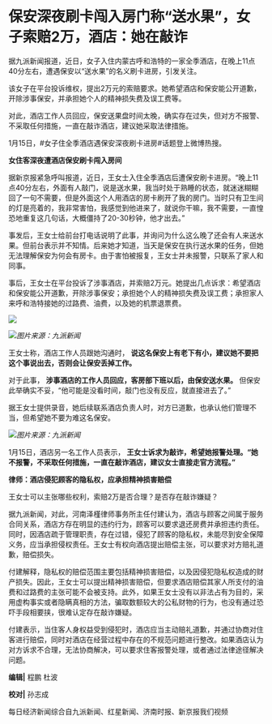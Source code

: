 # 保安深夜刷卡闯入房门称“送水果”，女子索赔2万，酒店：她在敲诈

据九派新闻报道，近日，女子入住内蒙古呼和浩特的一家全季酒店，在晚上11点40分左右，遭遇保安以“送水果”的名义刷卡进房，引发关注。

该女子在平台投诉维权，提出2万元的索赔要求。她希望酒店和保安能公开道歉，开除涉事保安，并承担她个人的精神损失费及误工费等。

对此，酒店工作人员回应，保安送果盘时间太晚，确实存在过失，但对方不报警、不采取任何措施，一直在敲诈酒店，建议她采取法律措施。

1月15日，#女子住全季酒店遇保安深夜刷卡进房#话题登上微博热搜。

**女住客深夜遭酒店保安刷卡闯入房间**

据新京报紧急呼叫报道，近日，王女士入住全季酒店后遭保安刷卡进房。“晚上11点40分左右，外面有人敲门，说是送水果，我当时处于熟睡的状态，就迷迷糊糊回了一句不需要，但是外面这个人用酒店的房卡刷开了我的房门。当时只有卫生间的灯是亮着的，我非常害怕，我感觉到他进来了，就说你干嘛，我不需要，一直惶恐地重复这几句话，大概僵持了20-30秒钟，他才出去。”

事发后，王女士给前台打电话说明了此事，并询问为什么这么晚了还会有人来送水果。但前台表示并不知情。后来她才知道，当天是保安在执行送水果的任务，但她无法理解保安为何会有房卡。由于害怕被报复，王女士并未报警，只联系了家人和同事。

事后，王女士在平台投诉了涉事酒店，并索赔2万元。她提出几点诉求：希望酒店和保安能公开道歉，开除涉事保安；承担她个人的精神损失费及误工费；承担家人来呼和浩特接她的过路费、油费，以及她的机票退票费。

![](https://inews.gtimg.com/news_bt/Oq3GjTLxDFes7LcO7Tr80_BKgzboQFHh3S5Ucj7BPkTDEAA/1000)

![](https://inews.gtimg.com/news_bt/OHKC65pdmtpIoEPiEoYTseTEWqMuXePp2rT4xh0Jxkf54AA/1000)_图片来源：九派新闻_

王女士称，酒店工作人员跟她沟通时， **说这名保安上有老下有小，建议她不要把这个事说出去，否则会让保安丢掉工作。**

对于此事， **涉事酒店的工作人员回应，客房部下班以后，由保安送水果。** 但保安此举确实不妥，“他可能是没看时间，敲门也没有反应，就直接进去了。”

据王女士提供录音，她后续联系酒店负责人时，对方已道歉，也承认他们管理不当，但希望她不要为难这名保安。

![](https://inews.gtimg.com/news_bt/OL43oITOYwkqjCEUNJvWvPqSbtt9BL6p2wuyZruTbU7IEAA/1000)_图片来源：九派新闻_

1月15日，酒店另一名工作人员表示， **王女士诉求为敲诈，希望她报警处理。“她不报警，不采取任何措施，一直在敲诈酒店，建议女士直接走官方流程。”**

**律师：酒店侵犯顾客的隐私权，应承担精神损害赔偿**

王女士可以主张哪些权利，索赔2万是否合理？是否存在敲诈嫌疑？

据九派新闻，对此，河南泽槿律师事务所主任付建认为，酒店与顾客之间属于服务合同关系，酒店方存在明显的违约行为，顾客可以要求退还房费并承担违约责任。同时，因酒店疏于管理职责，存在过错，侵犯了顾客的隐私权，未能尽到安全保障义务，应当承担侵权责任。王女士有权向酒店提出赔偿主张，可以要求对方赔礼道歉，赔偿损失。

付建解释，隐私权的赔偿范围主要包括精神损害赔偿，以及因侵犯隐私权造成的财产损失。因此，王女士可以提出精神损害赔偿，但要求酒店赔偿其家人所支付的油费和过路费的主张可能不会被支持。此外，如果王女士没有以非法占有为目的，采用虚构事实或者隐瞒真相的方法，骗取数额较大的公私财物的行为，也没有通过恐吓手段相要挟，很难认定存在敲诈嫌疑。

付建表示，当住客人身权益受到侵犯时，酒店应当主动赔礼道歉，并通过协商对住客进行赔偿，同时对酒店在经营过程中存在的不规范问题进行整改。如果酒店认为对方诉求不合理，无法协商解决，可以要求住客报警处理，或者通过法律途径解决问题。

**编辑|** 程鹏 杜波

**校对|** 孙志成

每日经济新闻综合自九派新闻、红星新闻、济南时报、新京报我们视频

